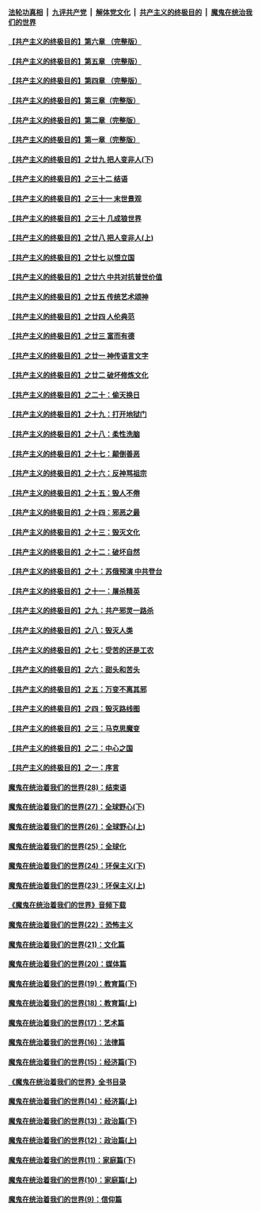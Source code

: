 ####  [法轮功真相](../../../../basic/blob/master/README.md?t=12011226) &nbsp;|&nbsp; [九评共产党](../../../../9ping.md/blob/master/README.md?t=12011226) &nbsp;|&nbsp; [解体党文化](../../../../jtdwh.md/blob/master/README.md?t=12011226)  &nbsp;|&nbsp; [共产主义的终极目的](../../../../gczydzjmd.md/blob/master/README.md?t=12011226) &nbsp;|&nbsp; [魔鬼在统治我们的世界](../../../../mgztzwmdsj.md/blob/master/README.md?t=12011226) 

#### [【共产主义的终极目的】第六章 （完整版）](../pages/nsc422/n11428913.md?t=12011226) 

#### [【共产主义的终极目的】第五章 （完整版）](../pages/nsc422/n11428912.md?t=12011226) 

#### [【共产主义的终极目的】第四章 （完整版）](../pages/nsc422/n11428907.md?t=12011226) 

#### [【共产主义的终极目的】第三章（完整版）](../pages/nsc422/n11428848.md?t=12011226) 

#### [【共产主义的终极目的】第二章（完整版）](../pages/nsc422/n11428831.md?t=12011226) 

#### [【共产主义的终极目的】第一章（完整版）](../pages/nsc422/n11417651.md?t=12011226) 

#### [【共产主义的终极目的】之廿九 把人变非人(下)](../pages/nsc422/n11344140.md?t=12011226) 

#### [【共产主义的终极目的】之三十二 结语](../pages/nsc422/n11360535.md?t=12011226) 

#### [【共产主义的终极目的】之三十一 末世景观](../pages/nsc422/n11351129.md?t=12011226) 

#### [【共产主义的终极目的】之三十 几成狼世界](../pages/nsc422/n11348280.md?t=12011226) 

#### [【共产主义的终极目的】之廿八 把人变非人(上)](../pages/nsc422/n11340492.md?t=12011226) 

#### [【共产主义的终极目的】之廿七 以恨立国](../pages/nsc422/n11336944.md?t=12011226) 

#### [【共产主义的终极目的】之廿六 中共对抗普世价值](../pages/nsc422/n11324785.md?t=12011226) 

#### [【共产主义的终极目的】之廿五 传统艺术颂神](../pages/nsc422/n11296396.md?t=12011226) 

#### [【共产主义的终极目的】之廿四 人伦典范](../pages/nsc422/n11296397.md?t=12011226) 

#### [【共产主义的终极目的】之廿三 富而有德](../pages/nsc422/n11283598.md?t=12011226) 

#### [【共产主义的终极目的】之廿一 神传语言文字](../pages/nsc422/n11263265.md?t=12011226) 

#### [【共产主义的终极目的】之廿二 破坏修炼文化](../pages/nsc422/n11245728.md?t=12011226) 

#### [【共产主义的终极目的】之二十：偷天换日](../pages/nsc422/n11238846.md?t=12011226) 

#### [【共产主义的终极目的】之十九：打开地狱门](../pages/nsc422/n11206376.md?t=12011226) 

#### [【共产主义的终极目的】之十八：柔性洗脑](../pages/nsc422/n11199994.md?t=12011226) 

#### [【共产主义的终极目的】之十七：颠倒善恶](../pages/nsc422/n11179782.md?t=12011226) 

#### [【共产主义的终极目的】之十六：反神骂祖宗](../pages/nsc422/n11166798.md?t=12011226) 

#### [【共产主义的终极目的】之十五：毁人不倦](../pages/nsc422/n11166792.md?t=12011226) 

#### [【共产主义的终极目的】之十四：邪恶之最](../pages/nsc422/n11150249.md?t=12011226) 

#### [【共产主义的终极目的】之十三：毁灭文化](../pages/nsc422/n11135227.md?t=12011226) 

#### [【共产主义的终极目的】之十二：破坏自然](../pages/nsc422/n11135214.md?t=12011226) 

#### [【共产主义的终极目的】之十：苏俄预演 中共登台](../pages/nsc422/n11118424.md?t=12011226) 

#### [【共产主义的终极目的】之十一：屠杀精英](../pages/nsc422/n11118442.md?t=12011226) 

#### [【共产主义的终极目的】之九：共产邪灵一路杀](../pages/nsc422/n11114139.md?t=12011226) 

#### [【共产主义的终极目的】之八：毁灭人类](../pages/nsc422/n11108503.md?t=12011226) 

#### [【共产主义的终极目的】之七：受苦的还是工农](../pages/nsc422/n11101809.md?t=12011226) 

#### [【共产主义的终极目的】之六：甜头和苦头](../pages/nsc422/n11096971.md?t=12011226) 

#### [【共产主义的终极目的】之五：万变不离其邪](../pages/nsc422/n11091285.md?t=12011226) 

#### [【共产主义的终极目的】之四：毁灭路线图](../pages/nsc422/n11086284.md?t=12011226) 

#### [【共产主义的终极目的】之三：马克思魔变](../pages/nsc422/n11061941.md?t=12011226) 

#### [【共产主义的终极目的】之二：中心之国](../pages/nsc422/n11047728.md?t=12011226) 

#### [【共产主义的终极目的】之一：序言](../pages/nsc422/n11086077.md?t=12011226) 

#### [魔鬼在统治着我们的世界(28)：结束语](../pages/nsc422/n10936246.md?t=12011226) 

#### [魔鬼在统治着我们的世界(27)：全球野心(下)](../pages/nsc422/n10928319.md?t=12011226) 

#### [魔鬼在统治着我们的世界(26)：全球野心(上)](../pages/nsc422/n10900318.md?t=12011226) 

#### [魔鬼在统治着我们的世界(25)：全球化](../pages/nsc422/n10788205.md?t=12011226) 

#### [魔鬼在统治着我们的世界(24)：环保主义(下)](../pages/nsc422/n10695307.md?t=12011226) 

#### [魔鬼在统治着我们的世界(23)：环保主义(上)](../pages/nsc422/n10688613.md?t=12011226) 

#### [《魔鬼在统治着我们的世界》音频下载](../pages/nsc422/n10635553.md?t=12011226) 

#### [魔鬼在统治着我们的世界(22)：恐怖主义](../pages/nsc422/n10614727.md?t=12011226) 

#### [魔鬼在统治着我们的世界(21)：文化篇](../pages/nsc422/n10597706.md?t=12011226) 

#### [魔鬼在统治着我们的世界(20)：媒体篇](../pages/nsc422/n10586579.md?t=12011226) 

#### [魔鬼在统治着我们的世界(19)：教育篇(下)](../pages/nsc422/n10564808.md?t=12011226) 

#### [魔鬼在统治着我们的世界(18)：教育篇(上)](../pages/nsc422/n10526970.md?t=12011226) 

#### [魔鬼在统治着我们的世界(17)：艺术篇](../pages/nsc422/n10499093.md?t=12011226) 

#### [魔鬼在统治着我们的世界(16)：法律篇](../pages/nsc422/n10485969.md?t=12011226) 

#### [魔鬼在统治着我们的世界(15)：经济篇(下)](../pages/nsc422/n10469975.md?t=12011226) 

#### [《魔鬼在统治着我们的世界》全书目录](../pages/nsc422/n10464261.md?t=12011226) 

#### [魔鬼在统治着我们的世界(14)：经济篇(上)](../pages/nsc422/n10457370.md?t=12011226) 

#### [魔鬼在统治着我们的世界(13)：政治篇(下)](../pages/nsc422/n10448270.md?t=12011226) 

#### [魔鬼在统治着我们的世界(12)：政治篇(上)](../pages/nsc422/n10444576.md?t=12011226) 

#### [魔鬼在统治着我们的世界(11)：家庭篇(下)](../pages/nsc422/n10440961.md?t=12011226) 

#### [魔鬼在统治着我们的世界(10)：家庭篇(上)](../pages/nsc422/n10435448.md?t=12011226) 

#### [魔鬼在统治着我们的世界(9)：信仰篇](../pages/nsc422/n10432159.md?t=12011226) 

